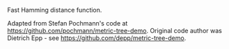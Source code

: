 Fast Hamming distance function.

Adapted from Stefan Pochmann's code at https://github.com/pochmann/metric-tree-demo. Original code author was Dietrich Epp - see https://github.com/depp/metric-tree-demo.